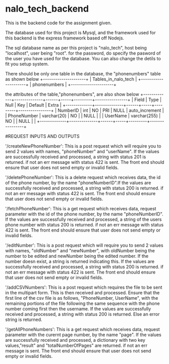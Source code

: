 # nalo_tech_backend
 This is the backend code for the assignment given.
 
 The database used for this project is Mysql, and the framework used for this backend is the express framework based off Nodejs.
 
 The sql database name as per this project is "nalo_tech", host being "localhost", user being "root". for the password, do specify the pasword of the user you have used for the database. You can also change the detils to fit you setup system.
 
There should be only one table in the database, the "phonenumbers" table as shown below
+---------------------+
| Tables_in_nalo_tech |
+---------------------+
| phonenumbers        |
+---------------------+
 
 the attributes of the table,"phonenumbers", are also show below
 +-------------+--------------+------+-----+---------+----------------+
| Field       | Type         | Null | Key | Default | Extra          |
+-------------+--------------+------+-----+---------+----------------+
| NumberID    | int          | NO   | PRI | NULL    | auto_increment |
| PhoneNumber | varchar(20)  | NO   |     | NULL    |                |
| UserName    | varchar(255) | NO   |     | NULL    |                |
+-------------+--------------+------+-----+---------+----------------+

 #REQUEST INPUTS AND OUTPUTS
 
 '/createNewPhoneNumber': This is a post request which will require you to send 2 values with names, "phoneNumber" and "userName". If the values are successfully received and processed, a string with status 201 is returned. if not an err message with status 422 is sent. The front end should ensure that user does not send empty or invalid fields.
 
 '/deletePhoneNumber': This is a delete request which receives data, the id of the phone number, by the name "phoneNumberID".If the values are successfully received and processed, a string with status 200 is returned. if not an err message with status 422 is sent. The front end should ensure that user does not send empty or invalid fields.
 
 '/fetchPhoneNumber': This is a get request which receives data, request parameter with the id of the phone number, by the name "phoneNumberID". If the values are successfully received and processed, a string of the users phone number with status 200 is returned. if not an err message with status 422 is sent. The front end should ensure that user does not send empty or invalid fields.
 
'/editNumber': This is a post request which will require you to send 2 values with names, "oldNumber" and "newNumber", with oldNumber being the number to be edited and newNumber being the edited number. If the number doesn exist, a string is returned indicating this. If the values are successfully received and processed, a string with status 200 is returned. if not an err message with status 422 is sent. The front end should ensure that user does not send empty or invalid fields.

'/addCSVNumbers': This is a post request which requires the file to be sent in the multipart form. This is then received and processed. Ensure that the first line of the csv file is as follows, "PhoneNumber, UserName", with the remaining portions of the file following the same sequence with the phone number coming first then the username. If the values are successfully received and processed, a string with status 200 is returned. Else an error string is returned.

 '/getAllPhoneNumbers': This is a get request which receives data, request parameter with the curernt page number, by the name "page". If the values are successfully received and processed, a dictionary with two key values,"result" and "totalNumberOfPages" are returned. if not an err message is sent. The front end should ensure that user does not send empty or invalid fields.


 
 
